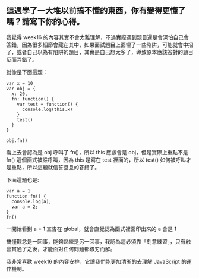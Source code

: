 ## 這週學了一大堆以前搞不懂的東西，你有變得更懂了嗎？請寫下你的心得。

我覺得 week16 的內容其實不會太難理解，不過實際遇到題目還是會深怕自己會答錯，因為很多細節會藏在其中，如果面試題目上面埋了一些陷阱，可能就會中招了，或者自己以為有陷阱的題目，其實是自己想太多了，導致原本應該答對的題目反而弄錯了。

就像是下面這題：
```
var x = 10
var obj = {
  x: 20,
  fn: function() {
    var test = function() {
      console.log(this.x)
    }
    test()
  }
}
  
obj.fn()
```

看上去會認為是 obj 呼叫了 fn()，所以 this 應該會是 obj，但是實際上重點不是 fn() 這個函式被誰呼叫，因為 this 是寫在 test 裡面的，所以 test() 如何被呼叫才是重點，所以這題就信誓旦旦的答錯了。

下面這題也是:
```
var a = 1
function fn() {
  console.log(a);
  var a = 2;
}
fn()
```

一開始看到 a = 1 宣告在 global，就會直覺認為函式裡面印出來的 a 會是 1

搞懂觀念是一回事，能夠熟練是另一回事，我認為這必須靠「刻意練習」，只有融會貫通了之後，才能面對任何問題都銀刃而解。

我非常喜歡 week16 的內容安排，它讓我們能更加清晰的去理解 JavaScript 的運作機制。